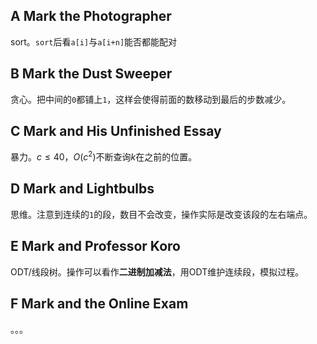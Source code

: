 ## A	Mark the Photographer

sort。`sort`后看`a[i]`与`a[i+n]`能否都能配对

## B	Mark the Dust Sweeper

贪心。把中间的`0`都铺上`1`，这样会使得前面的数移动到最后的步数减少。

## C	Mark and His Unfinished Essay

暴力。$c \leq 40$，$O(c^2)$不断查询$k$在之前的位置。

## D	Mark and Lightbulbs

思维。注意到连续的`1`的段，数目不会改变，操作实际是改变该段的左右端点。

## E	Mark and Professor Koro

ODT/线段树。操作可以看作**二进制加减法**，用ODT维护连续段，模拟过程。

## F	Mark and the Online Exam

。。。